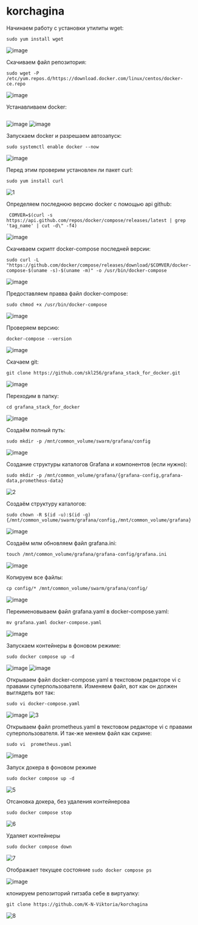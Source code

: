 # korchagina

Начинаем работу с установки утилиты wget:

`````sudo yum install wget`````

![image](https://github.com/user-attachments/assets/3c3d630d-bc97-48bd-b85d-585573da215d)

Скачиваем файл репозитория:

`````sudo wget -P /etc/yum.repos.d/https://download.docker.com/linux/centos/docker-ce.repo`````

![image](https://github.com/user-attachments/assets/eef00eb9-303e-4ec7-b752-fd6bc7700a2a)

Устанавливаем docker:

`````sudo yum install docker-ce docker-ce-cli containerd.io
`````

![image](https://github.com/user-attachments/assets/1c0e3aff-ab1b-412a-8549-7feafca68200)
![image](https://github.com/user-attachments/assets/c6f7afbf-a111-46a1-845c-1eb3f9264b82)

Запускаем docker и разрешаем автозапуск:

`````sudo systemctl enable docker --now`````

![image](https://github.com/user-attachments/assets/5ccdadc9-20da-49d3-87a2-eb9b01f8a46b)

Перед этим проверим установлен ли пакет curl:  

`````sudo yum install curl`````

![1](https://github.com/user-attachments/assets/658f208e-5404-4747-a61a-2188dfdac881)


 Определяем последнюю версию docker с помощью api github:

````` COMVER=$(curl -s https://api.github.com/repos/docker/compose/releases/latest | grep 'tag_name' | cut -d\" -f4)`````

![image](https://github.com/user-attachments/assets/323406a0-3f01-4205-81e8-b3c9d18f2bce)

Скачиваем скрипт docker-compose последней версии:

`````sudo curl -L "https://github.com/docker/compose/releases/download/$COMVER/docker-compose-$(uname -s)-$(uname -m)" -o /usr/bin/docker-compose`````

![image](https://github.com/user-attachments/assets/a6b8e225-7d2b-42cf-8908-f8a7abde9352)

Предоставляем правва файл docker-compose:

`````sudo chmod +x /usr/bin/docker-compose`````

![image](https://github.com/user-attachments/assets/79591ce8-d89f-452d-83c9-7918f0a68f1a)

Проверяем версию:

`````docker-compose --version`````

![image](https://github.com/user-attachments/assets/50f4b3b5-44b0-4ca0-818f-903fab2ae4c8)


Скачаем git:

`````git clone https://github.com/skl256/grafana_stack_for_docker.git`````

![image](https://github.com/user-attachments/assets/82fa5cd4-254d-4309-a9f7-74d6d2f5b839)

Переходим в папку:

`````cd grafana_stack_for_docker`````

![image](https://github.com/user-attachments/assets/4f734f26-5ca6-49f2-85c1-1f37633a6c2e)

Создаём полный путь:

`````sudo mkdir -p /mnt/common_volume/swarm/grafana/config`````

![image](https://github.com/user-attachments/assets/26a4e176-51d2-41bc-ad20-73c8f8e0b8a1)


Создание структуры каталогов Grafana и компонентов (если нужно):

`````sudo mkdir -p /mnt/common_volume/grafana/{grafana-config,grafana-data,prometheus-data}`````

![2](https://github.com/user-attachments/assets/aee4def5-932e-4b9a-8724-271edda09547)


Создаём структуру каталогов:

`````sudo chown -R $(id -u):$(id -g) {/mnt/common_volume/swarm/grafana/config,/mnt/common_volume/grafana}`````

![image](https://github.com/user-attachments/assets/ba26e191-3da2-4a30-90ff-794e56980bc8)

Создаём млм обновляем файл grafana.ini:

`````touch /mnt/common_volume/grafana/grafana-config/grafana.ini`````

![image](https://github.com/user-attachments/assets/5f599b7b-5d6e-432d-b52a-f2eab20e8955)

Копируем все файлы:

`````cp config/* /mnt/common_volume/swarm/grafana/config/ `````

![image](https://github.com/user-attachments/assets/d174d1c1-ba05-4d74-9fa0-77083cbdd547)

Переименовываем файл grafana.yaml в docker-compose.yaml:

`````mv grafana.yaml docker-compose.yaml`````

![image](https://github.com/user-attachments/assets/53c88747-7627-48f9-b368-58cd15bb32bf)

Запускаем контейнеры в фоновом режиме:

`````sudo docker compose up -d`````

![image](https://github.com/user-attachments/assets/2022042b-0b92-45e8-a1f0-f8a0b172f723)
![image](https://github.com/user-attachments/assets/f63284ad-7ec5-4b88-982b-623388effbe3)

Открываем файл docker-compose.yaml в текстовом редакторе vi с правами суперпользователя. Изменяем файл, вот как он должен выглядеть вот так:

 `````sudo vi docker-compose.yaml`````
 
![image](https://github.com/user-attachments/assets/fed6e754-011f-499b-8df2-8d9a6dfb66c3)
![3](https://github.com/user-attachments/assets/acff0aa0-8889-444d-8a6d-1cce12b37c18)

Открываем файл prometheus.yaml  в текстовом редакторе vi с правами суперпользователя. И так-же меняем файл как скрине:

`````sudo vi  prometheus.yaml`````

![image](https://github.com/user-attachments/assets/a0d0faa2-0caa-4529-8673-f38cead83540)


Запуск докера в фоновом режиме

`````sudo docker compose up -d`````

![5](https://github.com/user-attachments/assets/df948991-bb5e-461b-aad6-99e4e2d5fc84)


Отсановка докера, без удаления контейнерова

`````sudo docker compose stop`````

![6](https://github.com/user-attachments/assets/d0bea8b8-6b7c-4126-a05b-8c880e8d9b37)


Удаляет контейнеры

`````sudo docker compose down`````

![7](https://github.com/user-attachments/assets/35702b54-250f-4ca3-a7e6-9394ce0c2f6e)


Отображает текущее состояние 
`````sudo docker compose ps`````

![image](https://github.com/user-attachments/assets/ac579dd5-ec3f-4fb7-9700-d96002a494a2)


клонируем репозиторий гитзаба себе в виртуалку:

`````git clone https://github.com/K-N-Viktoria/korchagina`````

![8](https://github.com/user-attachments/assets/9040493f-3695-4182-87df-2d710841c1bb)

